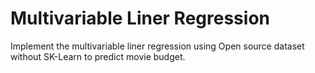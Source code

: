 # Multivariable Liner Regression
Implement the multivariable liner regression using Open source dataset without SK-Learn to
predict movie budget.
